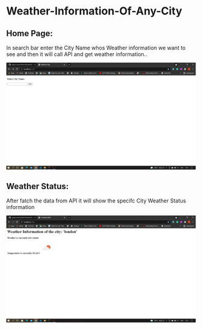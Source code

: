 <h1> Weather-Information-Of-Any-City </h1>

<h2>Home Page:</h2>
<p>In search bar enter the City Name whos Weather information we want to see and then it will call API and get weather information..</P>

![](images/first.png)


<h2>Weather Status:</h2>
<p>After fatch the data from API it will show the specifc City Weather Status information</p>

![](images/second.png)
